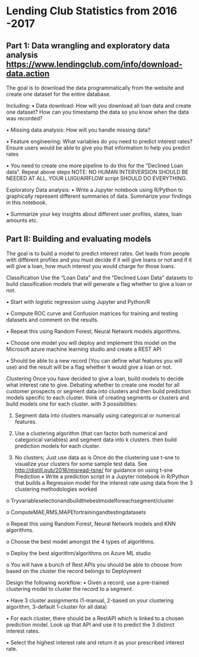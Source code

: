 
# Lending Club Statistics from 2016 -2017



## Part 1: Data wrangling and exploratory data analysis https://www.lendingclub.com/info/download-data.action
The goal is to download the data programmatically from the website and create one dataset for the entire database.

Including:
• Data download: How will you download all loan data and create one dataset? How can you timestamp the data so you know when the data was recorded?

• Missing data analysis: How will you handle missing data?

• Feature engineering: What variables do you need to predict interest rates? Ensure users would be
able to give you that information to help you predict rates

• You need to create one more pipeline to do this for the “Declined Loan data”. Repeat above steps NOTE: NO HUMAN INTERVERSION SHOULD BE NEEDED AT ALL. YOUR LUIGI/AIRFLOW script SHOULD DO EVERYTHING.

Exploratory Data analysis: 
• Write a Jupyter notebook using R/Python to graphically represent different summaries of data. Summarize your findings in this notebook.

• Summarize your key insights about different user profiles, states, loan amounts etc.





## Part II: Building and evaluating models 
The goal is to build a model to predict interest rates. Get leads from people with different profiles and you must decide if it will give loans or not and if it will give a loan, how much interest you would charge for those loans.

Classification 
Use the “Loan Data” and the “Declined Loan Data” datasets to build classification models that will generate a flag whether to give a loan or not.

• Start with logistic regression using Jupyter and Python/R

• Compute ROC curve and Confusion matrices for training and testing datasets and comment on the results.

• Repeat this using Random Forest, Neural Network models algorithms.

• Choose one model you will deploy and implement this model on the Microsoft azure machine learning studio and create a REST API

• Should be able to a new record (You can define what features you will use) and the result will be a flag whether it would give a loan or not.

Clustering 
Once you have decided to give a loan, build models to decide what interest rate to give. Debating whether to create one model for all customer prospects or segment data into clusters and then build prediction models specific to each cluster. think of creating segments or clusters and build models one for each cluster. with 3 possibilities:

1. Segment data into clusters manually using categorical or numerical features.

2. Use a clustering algorithm (that can factor both numerical and categorical variables) and segment data into k clusters. then build prediction models for each cluster.

3. No clusters; Just use data as is
Once do the clustering use t-sne to visualize your clusters for some sample test data. See http://distill.pub/2016/misread-tsne/ for guidance on using t-sne Prediction 
• Write a prediction script in a Jupyter notebook in R/Python that builds a Regression model for the interest rate using data from the 3 clustering methodologies worked

o Tryvariableselectionandbuildthebestmodelforeachsegment/cluster

o ComputeMAE,RMS,MAPEfortrainingandtestingdatasets

o Repeat this using Random Forest, Neural Network models and KNN algorithms.

o Choose the best model amongst the 4 types of algorithms.

o Deploy the best algorithm/algorithms on Azure ML studio

o You will have a bunch of Rest APIs you should be able to choose from based on the cluster the record belongs to Deployment 

Design the following workflow:
• Given a record, use a pre-trained clustering model to cluster the record to a segment.

• Have 3 cluster assignments (1-manual, 2-based on your clustering algorithm, 3-default 1-cluster for all data)

• For each cluster, there should be a RestAPI which is linked to a chosen prediction model. Look up that API and use it to predict the 3 distinct interest rates.

• Select the highest interest rate and return it as your prescribed interest rate.
